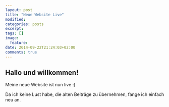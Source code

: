 ```yaml
---
layout: post
title: "Neue Website Live"
modified:
categories: posts
excerpt:
tags: []
image:
  feature:
date: 2014-09-22T21:24:03+02:00
comments: true
---
```


## Hallo und willkommen!

Meine neue Website ist nun live :)

Da ich keine Lust habe, die alten Beiträge zu übernehmen, fange ich einfach neu an.

